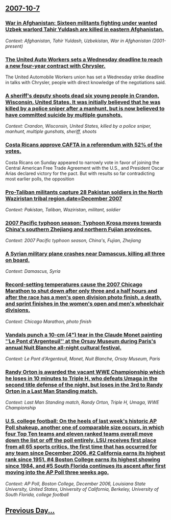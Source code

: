 ## [2007-10-7](/news/2007/10/7/index.md)

### [ War in Afghanistan: Sixteen militants fighting under wanted Uzbek warlord Tahir Yuldash are killed in eastern Afghanistan. ](/news/2007/10/7/war-in-afghanistan-sixteen-militants-fighting-under-wanted-uzbek-warlord-tahir-yuldash-are-killed-in-eastern-afghanistan.md)
_Context: Afghanistan, Tahir Yuldash, Uzbekistan, War in Afghanistan (2001-present)_

### [ The United Auto Workers sets a Wednesday deadline to reach a new four-year contract with Chrysler. ](/news/2007/10/7/the-united-auto-workers-sets-a-wednesday-deadline-to-reach-a-new-four-year-contract-with-chrysler.md)
The United Automobile Workers union has set a Wednesday strike deadline in talks with Chrysler, people with direct knowledge of the negotiations said.

### [ A sheriff's deputy shoots dead six young people in Crandon, Wisconsin, United States. It was initially believed that he was killed by a police sniper after a manhunt, but is now believed to have committed suicide by multiple gunshots. ](/news/2007/10/7/a-sheriff-s-deputy-shoots-dead-six-young-people-in-crandon-wisconsin-united-states-it-was-initially-believed-that-he-was-killed-by-a-pol.md)
_Context: Crandon, Wisconsin, United States, killed by a police sniper, manhunt, multiple gunshots, sheriff, shoots_

### [ Costa Ricans approve CAFTA in a referendum with 52% of the votes. ](/news/2007/10/7/costa-ricans-approve-cafta-in-a-referendum-with-52-of-the-votes.md)
Costa Ricans on Sunday appeared to narrowly vote in favor of joining the Central American Free Trade Agreement with the U.S., and President Oscar Arias declared victory for the pact. But with results so far contradicting most earlier polls, the opposition

### [ Pro-Taliban militants capture 28 Pakistan soldiers in the North Waziristan tribal region.date=December 2007 ](/news/2007/10/7/pro-taliban-militants-capture-28-pakistan-soldiers-in-the-north-waziristan-tribal-region-date-december-2007.md)
_Context: Pakistan, Taliban, Waziristan, militant, soldier_

### [ 2007 Pacific typhoon season:  Typhoon Krosa moves towards China's southern Zhejiang and northern Fujian provinces. ](/news/2007/10/7/2007-pacific-typhoon-season-p-typhoon-krosa-moves-towards-china-s-southern-zhejiang-and-northern-fujian-provinces.md)
_Context: 2007 Pacific typhoon season, China's, Fujian, Zhejiang_

### [ A Syrian military plane crashes near Damascus, killing all three on board. ](/news/2007/10/7/a-syrian-military-plane-crashes-near-damascus-killing-all-three-on-board.md)
_Context: Damascus, Syria_

### [ Record-setting temperatures cause the 2007 Chicago Marathon to shut down after only three and a half hours and after the race has a men's open division photo finish, a death, and sprint finishes in the women's open and men's wheelchair divisions. ](/news/2007/10/7/record-setting-temperatures-cause-the-2007-chicago-marathon-to-shut-down-after-only-three-and-a-half-hours-and-after-the-race-has-a-men-s-o.md)
_Context: Chicago Marathon, photo finish_

### [ Vandals punch a 10-cm (4") tear in the Claude Monet painting ''Le Pont d'Argenteuil'' at the Orsay Museum during Paris's annual Nuit Blanche all-night cultural festival.  ](/news/2007/10/7/vandals-punch-a-10-cm-4-tear-in-the-claude-monet-painting-le-pont-d-argenteuil-at-the-orsay-museum-during-paris-s-annual-nuit-blanch.md)
_Context: Le Pont d'Argenteuil, Monet, Nuit Blanche, Orsay Museum, Paris_

### [ Randy Orton is awarded the vacant WWE Championship which he loses in 10 minutes to Triple H, who defeats Umaga in the second title defense of the night, but loses in the 3rd to Randy Orton in a Last Man Standing match.](/news/2007/10/7/randy-orton-is-awarded-the-vacant-wwe-championship-which-he-loses-in-10-minutes-to-triple-h-who-defeats-umaga-in-the-second-title-defense.md)
_Context: Last Man Standing match, Randy Orton, Triple H, Umaga, WWE Championship_

### [ U.S. college football: On the heels of last week's historic AP Poll shakeup, another one of comparable size occurs, in which four Top Ten teams and eleven ranked teams overall move down the list or off the poll entirely. LSU receives first place from all 65 sports critics, the first time that has occurred for any team since December 2006. #2 California earns its highest rank since 1951, #4 Boston College earns its highest showing since 1984, and #5 South Florida continues its ascent after first moving into the AP Poll three weeks ago. ](/news/2007/10/7/u-s-college-football-on-the-heels-of-last-week-s-historic-ap-poll-shakeup-another-one-of-comparable-size-occurs-in-which-four-top-ten-t.md)
_Context: AP Poll, Boston College, December 2006, Louisiana State University, United States, University of California, Berkeley, University of South Florida, college football_

## [Previous Day...](/news/2007/10/6/index.md)

